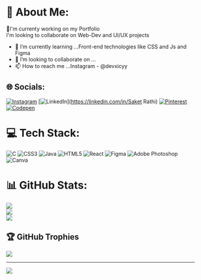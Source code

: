 # 💫 About Me:
🔭I'm currenty working on my Portfolio<br>I'm looking to collaborate on Web-Dev and UI/UX projects
- 🌱 I’m currently learning ...Front-end technologies like CSS and Js and Figma
- 💞️ I’m looking to collaborate on ...
- 📫 How to reach me ...Instagram - @devxicyy


## 🌐 Socials:
[![Instagram](https://img.shields.io/badge/Instagram-%23E4405F.svg?logo=Instagram&logoColor=white)](https://instagram.com/_rathisaket_) [![LinkedIn](https://img.shields.io/badge/LinkedIn-%230077B5.svg?logo=linkedin&logoColor=white)](https://linkedin.com/in/Saket Rathi) [![Pinterest](https://img.shields.io/badge/Pinterest-%23E60023.svg?logo=Pinterest&logoColor=white)](https://pinterest.com/devxicy) [![Codepen](https://img.shields.io/badge/Codepen-000000?style=for-the-badge&logo=codepen&logoColor=white)](https://codepen.io/icyShadow) 

# 💻 Tech Stack:
![C](https://img.shields.io/badge/c-%2300599C.svg?style=for-the-badge&logo=c&logoColor=white) ![CSS3](https://img.shields.io/badge/css3-%231572B6.svg?style=for-the-badge&logo=css3&logoColor=white) ![Java](https://img.shields.io/badge/java-%23ED8B00.svg?style=for-the-badge&logo=openjdk&logoColor=white) ![HTML5](https://img.shields.io/badge/html5-%23E34F26.svg?style=for-the-badge&logo=html5&logoColor=white) ![React](https://img.shields.io/badge/react-%2320232a.svg?style=for-the-badge&logo=react&logoColor=%2361DAFB) ![Figma](https://img.shields.io/badge/figma-%23F24E1E.svg?style=for-the-badge&logo=figma&logoColor=white) ![Adobe Photoshop](https://img.shields.io/badge/adobe%20photoshop-%2331A8FF.svg?style=for-the-badge&logo=adobe%20photoshop&logoColor=white) ![Canva](https://img.shields.io/badge/Canva-%2300C4CC.svg?style=for-the-badge&logo=Canva&logoColor=white)
# 📊 GitHub Stats:
![](https://github-readme-stats.vercel.app/api?username=iceXshadow&theme=dark&hide_border=false&include_all_commits=false&count_private=false)<br/>
![](https://github-readme-streak-stats.herokuapp.com/?user=iceXshadow&theme=dark&hide_border=false)<br/>
![](https://github-readme-stats.vercel.app/api/top-langs/?username=iceXshadow&theme=dark&hide_border=false&include_all_commits=false&count_private=false&layout=compact)

## 🏆 GitHub Trophies
![](https://github-profile-trophy.vercel.app/?username=iceXshadow&theme=radical&no-frame=false&no-bg=true&margin-w=4)

---
[![](https://visitcount.itsvg.in/api?id=iceXshadow&icon=0&color=0)](https://visitcount.itsvg.in)

<!-- Proudly created with GPRM ( https://gprm.itsvg.in ) -->
<!---
iceXshadow/iceXshadow is a ✨ special ✨ repository because its `README.md` (this file) appears on your GitHub profile.
You can click the Preview link to take a look at your changes.
--->
